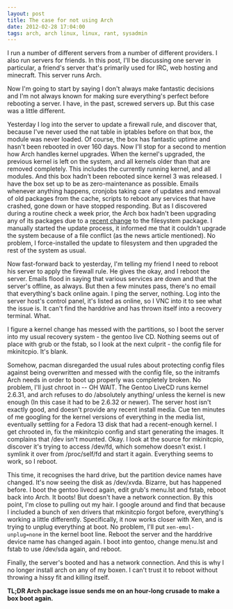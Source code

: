 ```yaml
---
layout: post
title: The case for not using Arch
date: 2012-02-28 17:04:00
tags: arch, arch linux, linux, rant, sysadmin
---
```


I run a number of different servers from a number of different providers. I also run servers for friends. In this post, I'll be discussing one server in particular, a friend's server that's primarily used for IRC, web hosting and minecraft. This server runs Arch.

Now I'm going to start by saying I don't always make fantastic decisions and I'm not always known for making sure everything's perfect before rebooting a server. I have, in the past, screwed servers up. But this case was a little different.

Yesterday I log into the server to update a firewall rule, and discover that, because I've never used the nat table in iptables before on that box, the module was never loaded. Of course, the box has fantastic uptime and hasn't been rebooted in over 160 days. Now I'll stop for a second to mention how Arch handles kernel upgrades. When the kernel's upgraded, the previous kernel is left on the system, and all kernels older than that are removed completely. This includes the currently running kernel, and all modules. And this box hadn't been rebooted since kernel 3 was released. I have the box set up to be as zero-maintenance as possible. Emails whenever anything happens, cronjobs taking care of updates and removal of old packages from the cache, scripts to reboot any services that have crashed, gone down or have stopped responding. But as I discovered during a routine check a week prior, the Arch box hadn't been upgrading any of its packages due to a [ recent change][1] to the filesystem package. I manually started the update process, it informed me that it couldn't upgrade the system because of a file conflict (as the news article mentioned). No problem, I force-installed the update to filesystem and then upgraded the rest of the system as usual.

Now fast-forward back to yesterday, I'm telling my friend I need to reboot his server to apply the firewall rule. He gives the okay, and I reboot the server. Emails flood in saying that various services are down and that the server's offline, as always. But then a few minutes pass, there's no email that everything's back online again. I ping the server, nothing. Log into the server host's control panel, it's listed as online, so I VNC into it to see what the issue is. It can't find the harddrive and has thrown itself into a recovery terminal. What.

I figure a kernel change has messed with the partitions, so I boot the server into my usual recovery system - the gentoo live CD. Nothing seems out of place with grub or the fstab, so I look at the next culprit - the config file for mkinitcpio. It's blank.

Somehow, pacman disregarded the usual rules about protecting config files against being overwritten and messed with the config file, so the initramfs Arch needs in order to boot up properly was completely broken. No problem, I'll just chroot in -- OH WAIT. The Gentoo LiveCD runs kernel 2.6.31, and arch refuses to do /absolutely anything/ unless the kernel is new enough (In this case it had to be 2.6.32 or newer). The server host isn't exactly good, and doesn't provide any recent install media. Cue ten minutes of me googling for the kernel versions of everything in the media list, eventually settling for a Fedora 13 disk that had a recent-enough kernel. I get chrooted in, fix the mkinitcpio config and start generating the images. It complains that /dev isn't mounted. Okay. I look at the source for mkinitcpio, discover it's trying to access /dev/fd, which somehow doesn't exist. I symlink it over from /proc/self/fd and start it again. Everything seems to work, so I reboot.

This time, it recognises the hard drive, but the partition device names have changed. It's now seeing the disk as /dev/xvda. Bizarre, but has happened before. I boot the gentoo livecd again, edit grub's menu.lst and fstab, reboot back into Arch. It boots! But doesn't have a network connection. By this point, I'm close to pulling out my hair. I google around and find that because I included a bunch of xen drivers that mkinitcpio forgot before, everything's working a little differently. Specifically, it now works closer with Xen, and is trying to unplug everything at boot. No problem, I'll put `xen-emul-unplug=none` in the kernel boot line. Reboot the server and the harddrive device name has changed again. I boot into gentoo, change menu.lst and fstab to use /dev/sda again, and reboot.

Finally, the server's booted and has a network connection. And this is why I no longer install arch on any of my boxen. I can't trust it to reboot without throwing a hissy fit and killing itself.

**TL;DR Arch package issue sends me on an hour-long crusade to make a box boot again.**

[1]: http://www.archlinux.org/news/filesystem-upgrade-manual-intervention-required/
